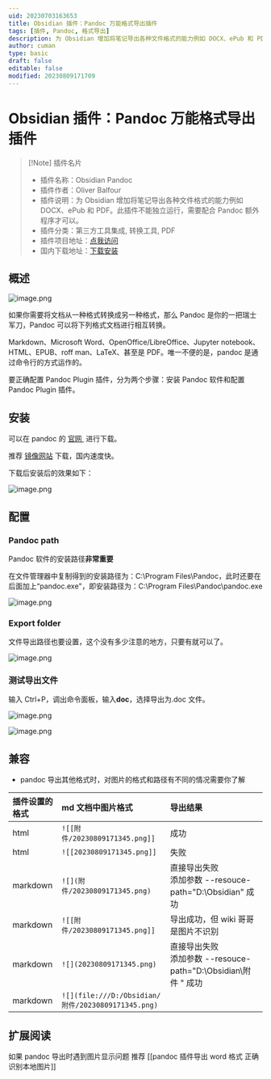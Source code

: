 ```yaml
---
uid: 20230703163653
title: Obsidian 插件：Pandoc 万能格式导出插件
tags: [插件, Pandoc, 格式导出]
description: 为 Obsidian 增加将笔记导出各种文件格式的能力例如 DOCX、ePub 和 PDF。此插件不能独立运行，需要配合 Pandoc 额外程序才可以。
author: cuman
type: basic
draft: false
editable: false
modified: 20230809171709
---
```


# Obsidian 插件：Pandoc 万能格式导出插件

> [!Note] 插件名片
> - 插件名称：Obsidian Pandoc
> - 插件作者：Oliver Balfour
> - 插件说明：为 Obsidian 增加将笔记导出各种文件格式的能力例如 DOCX、ePub 和 PDF。此插件不能独立运行，需要配合 Pandoc 额外程序才可以。
> - 插件分类：第三方工具集成, 转换工具, PDF
> - 插件项目地址：[点我访问](https://github.com/OliverBalfour/obsidian-pandoc)
> - 国内下载地址：[下载安装](https://pkmer.cn/products/plugin/pluginMarket/?obsidian-pandoc)

## 概述

![image.png](https://cdn.pkmer.cn/images/202307031645381.png!pkmer)

如果你需要将文档从一种格式转换成另一种格式，那么 Pandoc 是你的一把瑞士军刀，Pandoc 可以将下列格式文档进行相互转换。

Markdown、Microsoft Word、OpenOffice/LibreOffice、Jupyter notebook、HTML、EPUB、roff man、LaTeX、甚至是 PDF。唯一不便的是，pandoc 是通过命令行的方式运作的。

要正确配置 Pandoc Plugin 插件，分为两个步骤：安装 Pandoc 软件和配置 Pandoc Plugin 插件。

## 安装

可以在 pandoc 的 [官网 ](https://pandoc.org/installing.html) 进行下载。

推荐 [镜像网站](https://softmall.net/apps/1617) 下载，国内速度快。

下载后安装后的效果如下：

![image.png](https://cdn.pkmer.cn/images/202307031642210.png!pkmer)

## 配置

### Pandoc path

Pandoc 软件的安装路径**非常重要**

在文件管理器中复制得到的安装路径为：C:\Program Files\Pandoc，此时还要在后面加上“pandoc.exe"，即安装路径为：C:\Program Files\Pandoc\pandoc.exe

![image.png](https://cdn.pkmer.cn/images/202307031643068.png!pkmer)

### Export folder

文件导出路径也要设置，这个没有多少注意的地方，只要有就可以了。

![image.png](https://cdn.pkmer.cn/images/202307031643738.png!pkmer)

### 测试导出文件

输入 Ctrl+P，调出命令面板，输入**doc**，选择导出为.doc 文件。

![image.png](https://cdn.pkmer.cn/images/202307031643262.png!pkmer)

![image.png](https://cdn.pkmer.cn/images/202307031643046.png!pkmer)

## 兼容

- pandoc 导出其他格式时，对图片的格式和路径有不同的情况需要你了解

|插件设置的格式|md 文档中图片格式|导出结果|
|:--|:--|:--|
|html|`![[附件/20230809171345.png]]`|成功|
|html|`![[20230809171345.png]]` |失败|
|markdown|`![](附件/20230809171345.png)` |直接导出失败 <br>添加参数 --resouce-path="D:\Obsidian\" 成功 |
|markdown|`![[附件/20230809171345.png]]` |导出成功，但 wiki 哥哥是图片不识别|
|markdown|`![](20230809171345.png)` |直接导出失败 <br>添加参数 --resouce-path="D:\Obsidian\附件 " 成功 |
|markdown|`![](file:///D:/Obsidian/附件/20230809171345.png)`|  |

## 扩展阅读

如果 pandoc 导出时遇到图片显示问题 推荐 [[pandoc 插件导出 word 格式 正确识别本地图片]]